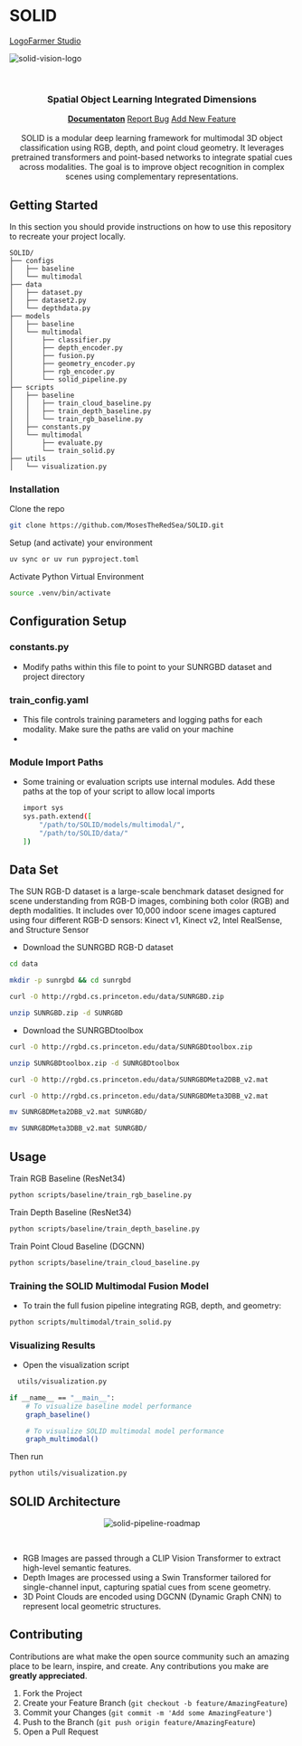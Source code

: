 # SOLID 

[LogoFarmer Studio](https://dribbble.com/shots/25590129-S-Eye-Logo-Design)

![solid-vision-logo](https://github.com/MosesTheRedSea/SOLID/blob/main/solid-vision-design.jpg)

<br />
<p align="center">
  <h3 align="center">Spatial Object Learning Integrated Dimensions</h3>
  <p align="center">
    <a href="https://github.com/catiaspsilva/README-template/blob/main/images/docs.txt"><strong>Documentaton</strong></a>
    <a href="https://github.com/catiaspsilva/README-template/issues">Report Bug</a>
    <a href="https://github.com/catiaspsilva/README-template/issues">Add New Feature</a><br><br>
    SOLID is a modular deep learning framework for multimodal 3D object classification using RGB, depth, and point cloud geometry. It leverages pretrained transformers and point-based networks to integrate spatial cues across modalities. The goal is to improve object recognition in complex scenes using complementary representations.
  </p>
</p>


<!-- GETTING STARTED -->
## Getting Started

In this section you should provide instructions on how to use this repository to recreate your project locally.

```
SOLID/
├── configs
│   ├── baseline
│   └── multimodal
├── data
│   ├── dataset.py
│   ├── dataset2.py
│   └── depthdata.py
├── models
│   ├── baseline
│   └── multimodal
│       ├── classifier.py
│       ├── depth_encoder.py
│       ├── fusion.py
│       ├── geometry_encoder.py
│       ├── rgb_encoder.py
│       └── solid_pipeline.py
├── scripts
│   ├── baseline
│   │   ├── train_cloud_baseline.py
│   │   ├── train_depth_baseline.py
│   │   └── train_rgb_baseline.py
│   ├── constants.py
│   └── multimodal
│       ├── evaluate.py
│       └── train_solid.py
├── utils
│   └── visualization.py
```

### Installation

Clone the repo
   ```bash
   git clone https://github.com/MosesTheRedSea/SOLID.git
   ```
Setup (and activate) your environment
  ```bash
 uv sync or uv run pyproject.toml
  ```
Activate Python Virtual Environment

```bash
source .venv/bin/activate
```

## Configuration Setup

### constants.py
- Modify paths within this file to point to your SUNRGBD dataset and project directory

### train_config.yaml
- This file controls training parameters and logging paths for each modality. Make sure the paths are valid on your machine
- 
### Module Import Paths
- Some training or evaluation scripts use internal modules. Add these paths at the top of your script to allow local imports
  ```bash
  import sys
  sys.path.extend([
      "/path/to/SOLID/models/multimodal/",
      "/path/to/SOLID/data/"
  ])
  ```
<!-- USAGE EXAMPLES -->

## Data Set 
The SUN RGB-D dataset is a large-scale benchmark dataset designed for scene understanding from RGB-D images, combining both color (RGB) and depth modalities. It includes over 10,000 indoor scene images captured using four different RGB-D sensors: Kinect v1, Kinect v2, Intel RealSense, and Structure Sensor

- Download the SUNRGBD RGB-D dataset
  
```bash
cd data

mkdir -p sunrgbd && cd sunrgbd

curl -O http://rgbd.cs.princeton.edu/data/SUNRGBD.zip

unzip SUNRGBD.zip -d SUNRGBD
```

- Download the SUNRGBDtoolbox

```bash
curl -O http://rgbd.cs.princeton.edu/data/SUNRGBDtoolbox.zip

unzip SUNRGBDtoolbox.zip -d SUNRGBDtoolbox

curl -O http://rgbd.cs.princeton.edu/data/SUNRGBDMeta2DBB_v2.mat

curl -O http://rgbd.cs.princeton.edu/data/SUNRGBDMeta3DBB_v2.mat

mv SUNRGBDMeta2DBB_v2.mat SUNRGBD/

mv SUNRGBDMeta3DBB_v2.mat SUNRGBD/
```

## Usage

Train RGB Baseline (ResNet34)

```bash
python scripts/baseline/train_rgb_baseline.py
```

Train Depth Baseline  (ResNet34)

```bash
python scripts/baseline/train_depth_baseline.py
```

Train Point Cloud Baseline (DGCNN)

```bash
python scripts/baseline/train_cloud_baseline.py
```

### Training the SOLID Multimodal Fusion Model
- To train the full fusion pipeline integrating RGB, depth, and geometry:

```bash
python scripts/multimodal/train_solid.py
```

### Visualizing Results

- Open the visualization script

```bash
  utils/visualization.py
```

```bash
if __name__ == "__main__":
    # To visualize baseline model performance
    graph_baseline()

    # To visualize SOLID multimodal model performance
    graph_multimodal()
```

Then run

```bash
python utils/visualization.py
```

<!-- ROADMAP -->
## SOLID Architecture

<p align="center">
  <img src="https://github.com/MosesTheRedSea/SOLID/blob/main/solid-pipeline.jpg" alt="solid-pipeline-roadmap" />
</p><br>

  - RGB Images are passed through a CLIP Vision Transformer to extract high-level semantic features.
  - Depth Images are processed using a Swin Transformer tailored for single-channel input, capturing spatial cues from scene geometry.
  - 3D Point Clouds are encoded using DGCNN (Dynamic Graph CNN) to represent local geometric structures.

<!-- CONTRIBUTING -->
## Contributing

Contributions are what make the open source community such an amazing place to be learn, inspire, and create. Any contributions you make are **greatly appreciated**.

1. Fork the Project
2. Create your Feature Branch (`git checkout -b feature/AmazingFeature`)
3. Commit your Changes (`git commit -m 'Add some AmazingFeature'`)
4. Push to the Branch (`git push origin feature/AmazingFeature`)
5. Open a Pull Request

